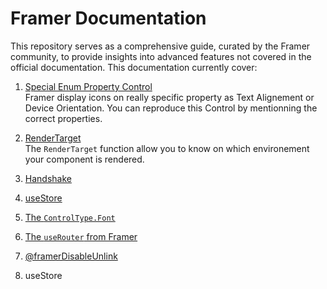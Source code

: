 # Framer Documentation

This repository serves as a comprehensive guide, curated by the Framer community, to provide insights into advanced features not covered in the official documentation. This documentation currently cover:

1. [Special Enum Property Control](#special-enum-property-control)<br/>
   Framer display icons on really specific property as Text Alignement or Device Orientation. You can reproduce this Control by mentionning the correct properties.
   
2. [RenderTarget](#render-target)<br/>
   The `RenderTarget` function allow you to know on which environement your component is rendered.
   
4. [Handshake](https://site-dsmwifrws-framer-app.vercel.app/developers/guides/handshake/)<br/>

5. [useStore]()<br/>
      
9. [The `ControlType.Font`](https://www.framer.community/c/developers/code-component-with-text-control)
    
11. [The `useRouter` from Framer](https://www.framer.community/c/developers/access-a-page-through-a-code-component#comment_wrapper_27167230)
    
13. [@framerDisableUnlink](https://www.framer.community/c/developers/about-code-component)
    
15. useStore

